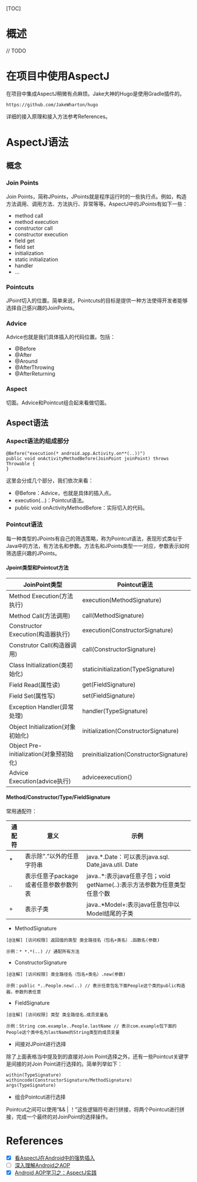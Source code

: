 
[TOC]

# 概述
// TODO

# 在项目中使用AspectJ

在项目中集成AspectJ稍微有点麻烦。Jake大神的Hugo是使用Gradle插件的。

```
https://github.com/JakeWharton/hugo
```

详细的接入原理和接入方法参考References。

# AspectJ语法

## 概念
### Join Points

Join Points，简称JPoints，JPoints就是程序运行时的一些执行点。例如，构造方法调用、调用方法、方法执行、异常等等。AspectJ中的JPoints有如下一些：

- method call
- method execution
- constructor call
- constructor execution
- field get
- field set
- initialization
- static initialization
- handler
- ...

### Pointcuts

JPoint切入的位置。简单来说，Pointcuts的目标是提供一种方法使得开发者能够选择自己感兴趣的JoinPoints。


### Advice

Advice也就是我们具体插入的代码位置。包括：

- @Before
- @After
- @Around
- @AfterThrowing
- @AfterReturning

### Aspect

切面。Advice和Pointcut组合起来看做切面。

## Aspect语法

### Aspect语法的组成部分

```
@Before("execution(* android.app.Activity.on**(..))")
public void onActivityMethodBefore(JoinPoint joinPoint) throws Throwable {
}
```
这里会分成几个部分，我们依次来看：

- @Before：Advice，也就是具体的插入点。
- execution(...)：Pointcut语法。
- public void onActivityMethodBefore：实际切入的代码。

### Pointcut语法

每一种类型的JPoints有自己的筛选策略，称为Pointcut语法，表现形式类似于Java中的方法，有方法名和参数。方法名和JPoints类型一一对应，参数表示如何筛选感兴趣的JPoints。

#### Jpoint类型和Pointcut方法

JoinPoint类型 |	Pointcut语法
--|--
Method Execution(方法执行) |	execution(MethodSignature)
Method Call(方法调用) |	call(MethodSignature)
Constructor Execution(构造器执行)	| execution(ConstructorSignature)
Construtor Call(构造器调用)	| call(ConstructorSignature)
Class Initialization(类初始化)	| staticinitialization(TypeSignature)
Field Read(属性读) |	get(FieldSignature)
Field Set(属性写)| 	set(FieldSignature)
Exception Handler(异常处理) |	handler(TypeSignature)
Object Initialization(对象初始化) |	initialization(ConstructorSignature)
Object Pre-initialization(对象预初始化) |	preinitialization(ConstructorSignature)
Advice Execution(advice执行) |	adviceexecution()

#### Method/Constructor/Type/FieldSignature

常用通配符：

通配符	| 意义	| 示例
--|--|--
*	|   表示除”.”以外的任意字符串   |	java.*.Date：可以表示java.sql. Date,java.util. Date
..	|   表示任意子package或者任意参数参数列表   |	java..*:表示java任意子包；void getName(..):表示方法参数为任意类型任意个数
+	|   表示子类	|   java..*Model+:表示java任意包中以Model结尾的子类


- MethodSignature

```
[@注解] [访问权限] 返回值的类型 类全路径名（包名+类名）.函数名(参数)

示例：* *.*(..) // 通配所有方法
```

- ConstructorSignature

```
[@注解] [访问权限] 类全路径名（包名+类名）.new(参数)

示例：public *..People.new(..) // 表示任意包名下面People这个类的public构造器，参数列表任意
```

- FieldSignature

```
[@注解] [访问权限] 类型 类全路径名.成员变量名

示例：String com.example..People.lastName // 表示com.example包下面的People这个类中名为lastName的String类型的成员变量
```

- 间接对JPoint进行选择

除了上面表格当中提及到的直接对Join Point选择之外，还有一些Pointcut关键字是间接的对Join Point进行选择的。简单列举如下：

```
within(TypeSignature)	
withincode(ConstructorSignature/MethodSignature)
args(TypeSignature)	
```

- 组合Pointcut进行选择

Pointcut之间可以使用“&& | ！”这些逻辑符号进行拼接，将两个Pointcut进行拼接，完成一个最终的对JoinPoint的选择操作。

# References

- [x] [看AspectJ在Android中的强势插入](http://www.jianshu.com/p/5c9f1e8894ec)
- [ ] [深入理解Android之AOP](http://blog.csdn.net/innost/article/details/49387395)
- [x] [Android AOP学习之：AspectJ实践](https://juejin.im/post/58ad3944b123db00672cdeeb)